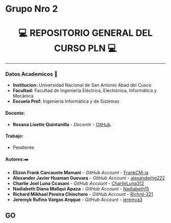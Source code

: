 # Grupo Nro 2
# **<center> 💻 REPOSITORIO GENERAL DEL CURSO PLN 💻 </center>**

---

### Datos Academicos 📖

- **Institucion:** Universidad Nacional de San Antonio Abad del Cusco
- **Facultad:** Facultad de Ingeniería Eléctrica, Electrónica, Informática y Mecánica
- **Escuela Prof:** Ingeniería Informática y de Sistemas

#### Docente:

- **Roxana Lisette Quintanilla** - _Docente_ - [GitHub](https://github.com/nitanilla).

#### Trabajo:

- Pendiente

#### Autores:✒️

- **Elizon Frank Carcausto Mamani** - _GitHub Account_ - [FrankCM-ia](https://github.com/FrankCM-ia)
- **Alexander Javier Huaman Guevara** - _GitHub Account_ - [alexanderhg222](https://github.com/alexanderhg222)
- **Charlie Joel Luna Ccasani** - _GitHub Account_ - [CharlieLuna312](https://github.com/CharlieLuna312)
- **Nadiabeth Diana Mallqui Apaza** - _GitHub Account_ - [Nadiabeth15](https://github.com/Nadiabeth15)
- **Richard Mikhael Pereira Chinchero** - _GitHub Account_ - [Richrd-321](https:github.com/Richrd-321)
- **Jeremyk Rufino Vargas Arqque** - _GitHub Account_ - [jeremva3](https:github.com/jeremva3)
## GO

